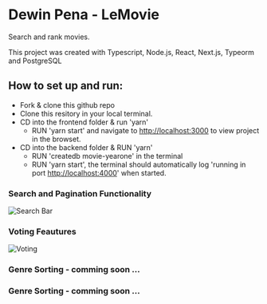 # Dewin Pena - LeMovie

Search and rank movies.

This project was created with Typescript, Node.js, React, Next.js, Typeorm and PostgreSQL

## How to set up and run:

- Fork & clone this github repo
- Clone this resitory in your local terminal.
- CD into the frontend folder & run 'yarn'
  - RUN 'yarn start' and navigate to [http://localhost:3000](http://localhost:3000) to view project in the browset.
- CD into the backend folder & RUN 'yarn'
  - RUN 'createdb movie-yearone' in the terminal
  - RUN 'yarn start', the terminal should automatically log 'running in port [http://localhost:4000](http://localhost:4000)' when started.

### Search and Pagination Functionality

![Search Bar](https://media.giphy.com/media/Ecj25RuSHl3bMBOsCR/giphy.gif)

### Voting Feautures

![Voting](https://media.giphy.com/media/fvvWQnouSdehBCDoLw/giphy.gif)

### Genre Sorting - comming soon ...

### Genre Sorting - comming soon ...
